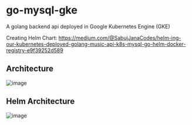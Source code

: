 #  go-mysql-gke
A golang backend api deployed in Google Kubernetes Engine (GKE)

Creating Helm Chart: https://medium.com/@SabujJanaCodes/helm-ing-our-kubernetes-deployed-golang-music-api-k8s-mysql-go-helm-docker-registry-e9f39252d589

## Architecture
![image](https://user-images.githubusercontent.com/39147514/224630982-06befd8a-557b-470e-a257-00c36b024b7f.png)

## Helm Architecture
![image](https://user-images.githubusercontent.com/39147514/229269342-309ba25c-b55c-4451-b77c-0f687d0aa706.png)

